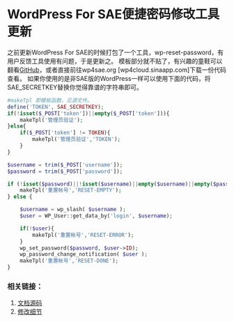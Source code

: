 # WordPress For SAE便捷密码修改工具更新

之前更新WordPress For SAE的时候打包了一个工具，wp-reset-password，有用户反馈工具使用有问题，于是更新之。 模板部分就不贴了，有兴趣的童鞋可以翻看[GitHub](https://github.com/soulteary/wordpress-for-sae)，或者直接前往wp4sae.org [wp4cloud.sinaapp.com]下载一份代码查看。 如果你使用的是非SAE版的WordPress一样可以使用下面的代码，将SAE_SECRETKEY替换你觉得靠谱的字符串即可。

```php
#makeTpl 即模板函数，见源文件。
define('TOKEN', SAE_SECRETKEY);
if(!isset($_POST['token'])||empty($_POST['token'])){
    makeTpl('管理员验证');
}else{
    if($_POST['token'] != TOKEN){
        makeTpl('管理员验证','TOKEN');
    }
}

$username = trim($_POST['username']);
$password = trim($_POST['password']);

if (!isset($password)||!isset($username)||empty($username)||empty($password)) {
    makeTpl('重置帐号','RESET-EMPTY');
} else {

    $username = wp_slash( $username );
    $user = WP_User::get_data_by('login', $username);

    if(!$user){
        makeTpl('重置帐号','RESET-ERROR');
    }
    wp_set_password($password, $user->ID);
    wp_password_change_notification( $user );
    makeTpl('重置帐号','RESET-DONE');
}
```

### 相关链接：

1.  [文档源码](https://github.com/soulteary/wordpress-for-sae/blob/master/wp-reset-password.php)
2.  [修改细节](https://github.com/soulteary/wordpress-for-sae/commit/a36a67b258903bee7fe5b58ad55ab23763a9da7d)

